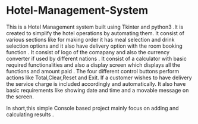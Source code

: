 # Hotel-Management-System
This is a Hotel Management system built using Tkinter and python3 .It is created to simplify the hotel operations by automating them.
It consist of various sections like for making order it has meal selection and drink selection options and it also have delivery option with the room booking function .
It consist of logo of the comapany and also the currency converter if used by different nations .
It consist of a calculator with basic required functionalities and also a display screen which displays all the functions and amount paid .
The four different control buttons perform actions like Total,Clear,Reset and Exit.
If a customer wishes to have delivery the service charge is included accordingly and automatically.
It also have basic requirements like showing date and time and a movable message on the screen.

In short,this simple Console based project mainly focus on adding and calculating results .
